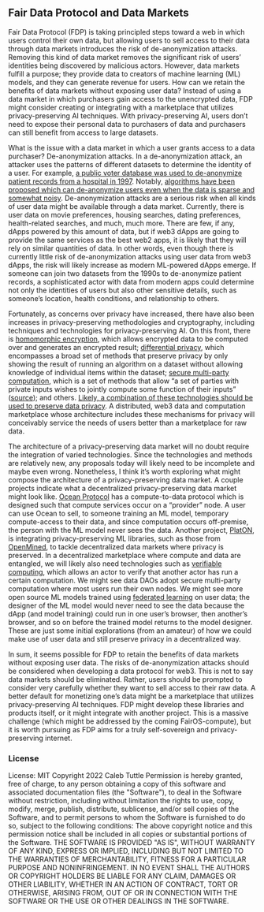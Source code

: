 
## Fair Data Protocol and Data Markets

Fair Data Protocol (FDP) is taking principled steps toward a web in which users control their own data, but allowing users to sell access to their data through data markets introduces the risk of de-anonymization attacks. Removing this kind of data market removes the significant risk of users’ identities being discovered by malicious actors. However, data markets fulfill a purpose; they provide data to creators of machine learning (ML) models, and they can generate revenue for users. How can we retain the benefits of data markets without exposing user data? Instead of using a data market in which purchasers gain access to the unencrypted data, FDP might consider creating or integrating with a marketplace that utilizes privacy-preserving AI techniques. With privacy-preserving AI, users don’t need to expose their personal data to purchasers of data and purchasers can still benefit from access to large datasets.

What is the issue with a data market in which a user grants access to a data purchaser? De-anonymization attacks. In a de-anonymization attack, an attacker uses the patterns of different datasets to determine the identity of a user. For example, [a public voter database was used to de-anonymize patient records from a hospital in 1997](https://www.google.com/url?q=https://onlinelibrary.wiley.com/doi/abs/10.1111/j.1748-720X.1997.tb01885.x&sa=D&source=docs&ust=1646448547060322&usg=AOvVaw3Zr-atCS3XBRIa394lR0RI). Notably, [algorithms have been proposed which can de-anonymize users even when the data is sparse and somewhat noisy](https://www.google.com/url?q=https://systems.cs.columbia.edu/private-systems-class/papers/Narayanan2008Robust.pdf&sa=D&source=docs&ust=1646448547061005&usg=AOvVaw2X2wcuo5RZk2KwBf-U0lGu). De-anonymization attacks are a serious risk when all kinds of user data might be available through a data market. Currently, there is user data on movie preferences, housing searches, dating preferences, health-related searches, and much, much more. There are few, if any, dApps powered by this amount of data, but if web3 dApps are going to provide the same services as the best web2 apps, it is likely that they will rely on similar quantities of data. In other words, even though there is currently little risk of de-anonymization attacks using user data from web3 dApps, the risk will likely increase as modern ML-powered dApps emerge. If someone can join two datasets from the 1990s to de-anonymize patient records, a sophisticated actor with data from modern apps could determine not only the identities of users but also other sensitive details, such as someone’s location, health conditions, and relationship to others. 

Fortunately, as concerns over privacy have increased, there have also been increases in privacy-preserving methodologies and cryptography, including techniques and technologies for privacy-preserving AI. On this front, there is [homomorphic encryption](https://www.google.com/url?q=https://en.wikipedia.org/wiki/Homomorphic_encryption&sa=D&source=docs&ust=1646451998673188&usg=AOvVaw2U2xmk4iAan92vA_zjHZ4b), which allows encrypted data to be computed over and generates an encrypted result; [differential privacy](https://www.google.com/url?q=https://en.wikipedia.org/wiki/Differential_privacy&sa=D&source=docs&ust=1646452155716128&usg=AOvVaw3olPKyXvdpf7CgcE09fmuW), which encompasses a broad set of methods that preserve privacy by only showing the result of running an algorithm on a dataset without allowing knowledge of individual items within the dataset; [secure multi-party computation](https://www.google.com/url?q=https://en.wikipedia.org/wiki/Secure_multi-party_computation&sa=D&source=docs&ust=1646452484816185&usg=AOvVaw0mdfiBxm42wGwN8KCfl1d0), which is a set of methods that allow “a set of parties with private inputs wishes to jointly compute some function of their inputs” ([source](https://www.google.com/url?q=https://www.semanticscholar.org/paper/Secure-Multiparty-Computation-for-Data-Mining-Lindell-Pinkas/a6f644f6e739fa73ada11dc4c85b812b31f63d53&sa=D&source=docs&ust=1646467383486677&usg=AOvVaw2PX5NcQ6neKVdTUbYySFJZ)); and others. [Likely, a combination of these technologies should be used to preserve data privacy](https://www.google.com/url?q=https://towardsdatascience.com/perfectly-privacy-preserving-ai-c14698f322f5&sa=D&source=docs&ust=1646467383493635&usg=AOvVaw30Th1R05i9wOBtyPOBYgzv). A distributed, web3 data and computation marketplace whose architecture includes these mechanisms for privacy will conceivably service the needs of users better than a marketplace for raw data.

The architecture of a privacy-preserving data market will no doubt require the integration of varied technologies. Since the technologies and methods are relatively new, any proposals today will likely need to be incomplete and maybe even wrong. Nonetheless, I think it’s worth exploring what might compose the architecture of a privacy-preserving data market. A couple projects indicate what a decentralized privacy-preserving data market might look like. [Ocean Protocol](https://www.google.com/url?q=https://oceanprotocol.com&sa=D&source=docs&ust=1646531712096646&usg=AOvVaw1SwOHabkKLvnTpwd747QL_) has a compute-to-data protocol which is designed such that compute services occur on a “provider” node. A user can use Ocean to sell, to someone training an ML model, temporary compute-access to their data, and since computation occurs off-premise, the person with the ML model never sees the data. Another project, [PlatON](https://www.google.com/url?q=https://www.platon.network/en&sa=D&source=docs&ust=1646531787320099&usg=AOvVaw1h2G3XYSeu8qiGAx7MSppC), is integrating privacy-preserving ML libraries, such as those from [OpenMined](https://www.google.com/url?q=https://www.openmined.org&sa=D&source=docs&ust=1646532172134132&usg=AOvVaw2gqP_BKCl3OzLnGYpgHRg5), to tackle decentralized data markets where privacy is preserved. In a decentralized marketplace where compute and data are entangled, we will likely also need technologies such as [verifiable computing](https://www.google.com/url?q=https://en.wikipedia.org/wiki/Verifiable_computing&sa=D&source=docs&ust=1646537750889125&usg=AOvVaw0RRnvoUJu4I5UNbULG8hER), which allows an actor to verify that another actor has run a certain computation. We might see data DAOs adopt secure multi-party computation where most users run their own nodes. We might see more open source ML models trained using [federated learning](https://www.google.com/url?q=https://en.wikipedia.org/wiki/Federated_learning&sa=D&source=docs&ust=1646537750889464&usg=AOvVaw3AQPQjhJ2LhtlXugHtbwHo) on user data; the designer of the ML model would never need to see the data because the dApp (and model training) could run in one user’s browser, then another’s browser, and so on before the trained model returns to the model designer. These are just some initial explorations (from an amateur) of how we could make use of user data and still preserve privacy in a decentralized way. 

In sum, it seems possible for FDP to retain the benefits of data markets without exposing user data. The risks of de-anonymization attacks should be considered when developing a data protocol for web3. This is not to say data markets should be eliminated. Rather, users should be prompted to consider very carefully whether they want to sell access to their raw data. A better default for monetizing one’s data might be a marketplace that utilizes privacy-preserving AI techniques. FDP might develop these libraries and products itself, or it might integrate with another project. This is a massive challenge (which might be addressed by the coming FairOS-compute), but it is worth pursuing as FDP aims for a truly self-sovereign and privacy-preserving internet.

### License
License: MIT
Copyright 2022 Caleb Tuttle
Permission is hereby granted, free of charge, to any person obtaining a copy of this software and associated documentation files (the "Software"), to deal in the Software without restriction, including without limitation the rights to use, copy, modify, merge, publish, distribute, sublicense, and/or sell copies of the Software, and to permit persons to whom the Software is furnished to do so, subject to the following conditions:
The above copyright notice and this permission notice shall be included in all copies or substantial portions of the Software.
THE SOFTWARE IS PROVIDED "AS IS", WITHOUT WARRANTY OF ANY KIND, EXPRESS OR IMPLIED, INCLUDING BUT NOT LIMITED TO THE WARRANTIES OF MERCHANTABILITY, FITNESS FOR A PARTICULAR PURPOSE AND NONINFRINGEMENT. IN NO EVENT SHALL THE AUTHORS OR COPYRIGHT HOLDERS BE LIABLE FOR ANY CLAIM, DAMAGES OR OTHER LIABILITY, WHETHER IN AN ACTION OF CONTRACT, TORT OR OTHERWISE, ARISING FROM, OUT OF OR IN CONNECTION WITH THE SOFTWARE OR THE USE OR OTHER DEALINGS IN THE SOFTWARE.


